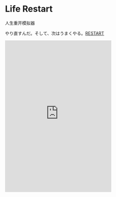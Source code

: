 # Life Restart

人生重开模拟器

やり直すんだ。そして、次はうまくやる。[RESTART](view/index.html)

<iframe src="https://discord.com/widget?id=883382868427014255&theme=dark" width="350" height="500" allowtransparency="true" frameborder="0" sandbox="allow-popups allow-popups-to-escape-sandbox allow-same-origin allow-scripts"></iframe>
